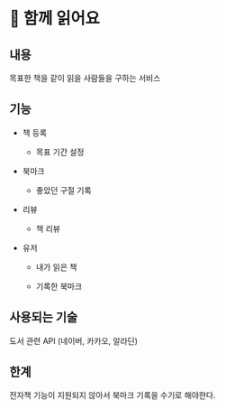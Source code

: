 # 📖 함께 읽어요

## 내용

목표한 책을 같이 읽을 사람들을 구하는 서비스

## 기능

- 책 등록

  - 목표 기간 설정

- 북마크

  - 좋았던 구절 기록

- 리뷰

  - 책 리뷰

- 유저

  - 내가 읽은 책

  - 기록한 북마크

## 사용되는 기술

도서 관련 API (네이버, 카카오, 알라딘)

## 한계

전자책 기능이 지원되지 않아서 북마크 기록을 수기로 해야한다.
